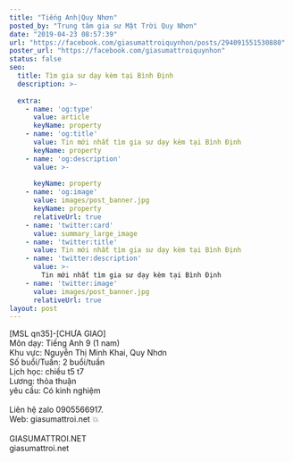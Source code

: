 ```yaml
---
title: "Tiếng Anh|Quy Nhơn"
posted_by: "Trung tâm gia sư Mặt Trời Quy Nhơn"
date: "2019-04-23 08:57:39"
url: "https://facebook.com/giasumattroiquynhon/posts/294091551530880"
poster_url: "https://facebook.com/giasumattroiquynhon"
status: false
seo:
  title: Tìm gia sư dạy kèm tại Bình Định
  description: >-
    
  extra:
    - name: 'og:type'
      value: article
      keyName: property
    - name: 'og:title'
      value: Tin mới nhất tìm gia sư dạy kèm tại Bình Định
      keyName: property
    - name: 'og:description'
      value: >-
        
      keyName: property
    - name: 'og:image'
      value: images/post_banner.jpg
      keyName: property
      relativeUrl: true
    - name: 'twitter:card'
      value: summary_large_image
    - name: 'twitter:title'
      value: Tin mới nhất tìm gia sư dạy kèm tại Bình Định
    - name: 'twitter:description'
      value: >-
        Tin mới nhất tìm gia sư dạy kèm tại Bình Định
    - name: 'twitter:image'
      value: images/post_banner.jpg
      relativeUrl: true
layout: post
---
```

[MSL qn35]-[CHƯA GIAO]<br>Môn dạy: Tiếng Anh 9 (1 nam)<br>Khu vực: Nguyễn Thị Minh Khai, Quy Nhơn<br>Số buổi/Tuần: 2 buổi/tuần<br>Lịch học: chiều t5 t7<br>Lương: thỏa thuận<br>yêu cầu: Có kinh nghiệm<br><br>Liên hệ zalo 0905566917.<br>Web: giasumattroi.net 💥<br><br>GIASUMATTROI.NET<br>giasumattroi.net
